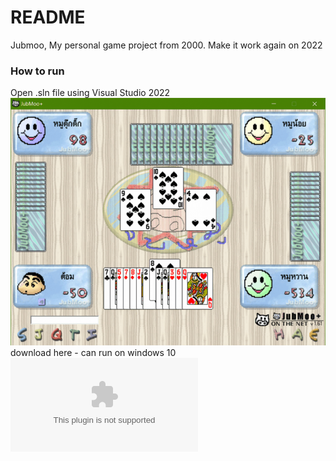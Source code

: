 # README #

Jubmoo, My personal game project from 2000. Make it work again on 2022

### How to run

Open .sln file using Visual Studio 2022
![alt text](https://raw.githubusercontent.com/kasamsun/jubmoo-plus/master/assets/jubmoo.png "jubmoo")
download here - can run on windows 10 
![Jubmoo161.zip](https://raw.githubusercontent.com/kasamsun/jubmoo-plus/master/assets/Jubmoo161.zip "Jubmoo161.zip")


